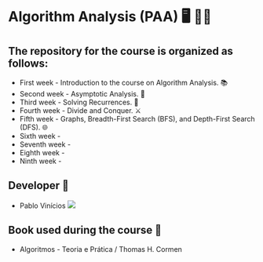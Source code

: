 # Algorithm Analysis (PAA) 🖥️ 👨‍🔬

## The repository for the course is organized as follows:
  - First week - Introduction to the course on Algorithm Analysis. 📚
  - Second week - Asymptotic Analysis. 📏
  - Third week - Solving Recurrences. 🔄
  - Fourth week - Divide and Conquer. ⚔️
  - Fifth week - Graphs, Breadth-First Search (BFS), and Depth-First Search (DFS). 🌐
  - Sixth week -
  - Seventh week -
  - Eighth week -
  - Ninth week -

## Developer 👤
  - Pablo Vinícios <a href="https://github.com/PabloVini28" target="_blank"><img src="https://img.shields.io/badge/GitHub-100000?style=badge&logo=github&logoColor=white&color=black"></a>
## Book used during the course 📕
  - Algoritmos - Teoria e Prática / Thomas H. Cormen


